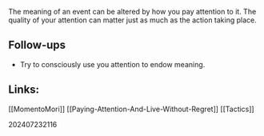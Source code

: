 The meaning of an event can be altered by how you pay attention to it. The quality of your attention can matter just as much as the action taking place. 


## Follow-ups
- Try to consciously use you attention to endow meaning.

## Links: 
[[MomentoMori]]
[[Paying-Attention-And-Live-Without-Regret]]
[[Tactics]]


202407232116
